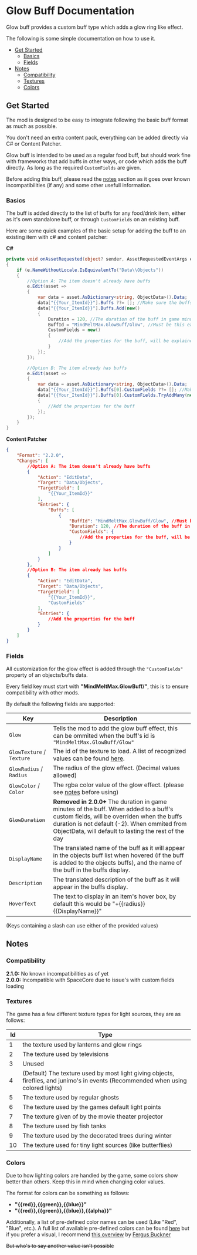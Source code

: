 # Glow Buff Documentation

Glow buff provides a custom buff type which adds a glow ring like effect.

The following is some simple documentation on how to use it.

* [Get Started](#get-started)
	* [Basics](#basics)
	* [Fields](#fields)
* [Notes](#notes)
	* [Compatibility](#compatibility)
	* [Textures](#textures)
	* [Colors](#colors)

## Get Started

The mod is designed to be easy to integrate following the basic buff format as much as possible.

You don't need an extra content pack, everything can be added directly via C# or Content Patcher.

Glow buff is intended to be used as a regular food buff, but should work fine with frameworks that add buffs in other ways, or code which adds the buff directly. As long as the required `CustomFields` are given.

Before adding this buff, please read the [notes](#notes) section as it goes over known incompatibilities (if any) and some other usefull information.

### Basics

The buff is added directly to the list of buffs for any food/drink item, either as it's own standalone buff, or through `CustomFields` on an existing buff.

Here are some quick examples of the basic setup for adding the buff to an existing item with c# and content patcher:

**C#**
```cs
private void onAssetRequested(object? sender, AssetRequestedEventArgs e)
{
	if (e.NameWithoutLocale.IsEquivalentTo("Data\\Objects"))
	{
		//Option A: The item doesn't already have buffs
		e.Edit(asset => 
		{
			var data = asset.AsDictionary<string, ObjectData>().Data;
			data["{{Your_ItemId}}"].Buffs ??= []; //Make sure the buffs list exists
			data["{{Your_ItemId}}"].Buffs.Add(new()
			{
				Duration = 120, //The duration of the buff in game minutes
				BuffId = "MindMeltMax.GlowBuff/Glow", //Must be this exact Id to load the correct buff
				CustomFields = new()
				{
					//Add the properties for the buff, will be explained in Fields
				}
			});
		});

		//Option B: The item already has buffs
		e.Edit(asset => 
		{
			var data = asset.AsDictionary<string, ObjectData>().Data;
			data["{{Your_ItemId}}"].Buffs[0].CustomFields ??= []; //Make sure CustomFields exists
			data["{{Your_ItemId}}"].Buffs[0].CustomFields.TryAddMany(new() 
			{
				//Add the properties for the buff
			});
		});
	}
}
```

**Content Patcher**
```json
{
  	"Format": "2.2.0",
  	"Changes": [
		//Option A: The item doesn't already have buffs
    	{
      		"Action": "EditData",
      		"Target": "Data/Objects",
      		"TargetField": [
        		"{{Your_ItemId}}"
      		],
      		"Entries": {
				"Buffs": [
					{
						"BuffId": "MindMeltMax.GlowBuff/Glow", //Must be this exact Id to load the correct buff
						"Duration": 120, //The duration of the buff in game minutes
						"CustomFields": {
							//Add the properties for the buff, will be explained in Fields
						}
					}
				]
      		}
    	},
		//Option B: The item already has buffs
		{
			"Action": "EditData",
			"Target": "Data/Objects",
			"TargetField": [
				"{{Your_ItemId}}",
				"CustomFields"
			],
			"Entries": {
				//Add the properties for the buff
			}
		}
  	]
}
```

### Fields

All customization for the glow effect is added through the `"CustomFields"` property of an objects/buffs data.

Every field key must start with **"MindMeltMax.GlowBuff/"**, this is to ensure compatibility with other mods.

By default the following fields are supported:

| Key | Description |
| --- | ----------- |
| `Glow` | Tells the mod to add the glow buff effect, this can be ommited when the buff's id is `"MindMeltMax.GlowBuff/Glow"` |
| `GlowTexture` / `Texture` | The id of the texture to load. A list of recognized values can be found [here](#textures). |
| `GlowRadius` / `Radius` | The radius of the glow effect. (Decimal values allowed) |
| `GlowColor` / `Color` | The rgba color value of the glow effect. (please see [notes](#colors) before using) |
| ~~`GlowDuration`~~ | **Removed in 2.0.0+** The duration in game minutes of the buff. When added to a buff's custom fields, will be overriden when the buffs duration is not default (-2). When ommited from ObjectData, will default to lasting the rest of the day |
| `DisplayName` | The translated name of the buff as it will appear in the objects buff list when hovered (if the buff is added to the objects buffs), and the name of the buff in the buffs display. |
| `Description` | The translated description of the buff as it will appear in the buffs display. |
| `HoverText` | The text to display in an item's hover box, by default this would be "+{{radius}} {{DisplayName}}" |

(Keys containing a slash can use either of the provided values)

## Notes

### Compatibility

**2.1.0:** No known incompatibilities as of yet  
**2.0.0:** Incompatible with SpaceCore due to issue's with custom fields loading

### Textures

The game has a few different texture types for light sources, they are as follows:

| Id | Type |
| -- | ---- |
| 1 | the texture used by lanterns and glow rings |
| 2 | The texture used by televisions |
| 3 | Unused |
| 4 | (Default) The texture used by most light giving objects, fireflies, and junimo's in events (Recommended when using colored lights) |
| 5 | The texture used by regular ghosts |
| 6 | The texture used by the games default light points |
| 7 | The texture given of by the movie theater projector |
| 8 | The texture used by fish tanks |
| 9 | The texture used by the decorated trees during winter |
| 10 | The texture used for tiny light sources (like butterflies) |

### Colors

Due to how lighting colors are handled by the game, some colors show better than others. Keep this in mind when changing color values.

The format for colors can be something as follows:

* **"{{red}},{{green}},{{blue}}"**
* **"{{red}},{{green}},{{blue}},{{alpha}}"**

Additionally, a list of pre-defined color names can be used (Like "Red", "Blue", etc.). A full list of available pre-defined colors can be found [here](https://docs.monogame.net/api/Microsoft.Xna.Framework.Color.html#properties) but if you prefer a visual, I recommend [this overview](https://gpoamusements.itch.io/monogame-colour-palette) by [Fergus Buckner](https://gpoamusements.itch.io/)

~~But who's to say another value isn't possible~~